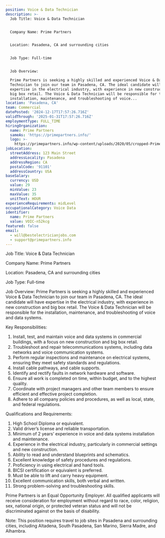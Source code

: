 ```yaml
---
position: Voice & Data Technician
description: >-
  Job Title: Voice & Data Technician


  Company Name: Prime Partners


  Location: Pasadena, CA and surrounding cities


  Job Type: Full-time


  Job Overview:

  Prime Partners is seeking a highly skilled and experienced Voice & Data
  Technician to join our team in Pasadena, CA. The ideal candidate will have
  expertise in the electrical industry, with experience in new construction and
  big box retail. The Voice & Data Technician will be responsible for the
  installation, maintenance, and troubleshooting of voice...
location: 'Pasadena, CA'
team: Commercial
datePosted: '2024-12-17T17:57:26.716Z'
validThrough: '2025-01-31T17:57:26.716Z'
employmentType: FULL_TIME
hiringOrganization:
  name: Prime Partners
  sameAs: 'https://primepartners.info/'
  logo: >-
    https://primepartners.info/wp-content/uploads/2020/05/cropped-Prime-Partners-Logo-NO-BG-1-1.png
jobLocation:
  streetAddress: 123 Main Street
  addressLocality: Pasadena
  addressRegion: CA
  postalCode: '91101'
  addressCountry: USA
baseSalary:
  currency: USD
  value: 29
  minValue: 23
  maxValue: 35
  unitText: HOUR
experienceRequirements: midLevel
occupationalCategory: Voice Data
identifier:
  name: Prime Partners
  value: VOIC-n52kcg
featured: false
email:
  - will@bestelectricianjobs.com
  - support@primepartners.info
---
```




Job Title: Voice & Data Technician

Company Name: Prime Partners

Location: Pasadena, CA and surrounding cities

Job Type: Full-time

Job Overview:
Prime Partners is seeking a highly skilled and experienced Voice & Data Technician to join our team in Pasadena, CA. The ideal candidate will have expertise in the electrical industry, with experience in new construction and big box retail. The Voice & Data Technician will be responsible for the installation, maintenance, and troubleshooting of voice and data systems.

Key Responsibilities:

1. Install, test, and maintain voice and data systems in commercial buildings, with a focus on new construction and big box retail.
2. Troubleshoot and repair telecommunications systems, including data networks and voice communication systems.
3. Perform regular inspections and maintenance on electrical systems, ensuring they meet safety standards and regulations.
4. Install cable pathways, and cable supports.
5. Identify and rectify faults in network hardware and software.
6. Ensure all work is completed on time, within budget, and to the highest quality.
7. Coordinate with project managers and other team members to ensure efficient and effective project completion.
8. Adhere to all company policies and procedures, as well as local, state, and federal regulations.

Qualifications and Requirements:

1. High School Diploma or equivalent.
2. Valid driver’s license and reliable transportation.
3. Minimum of 2 years’ experience in voice and data systems installation and maintenance.
4. Experience in the electrical industry, particularly in commercial settings and new construction.
5. Ability to read and understand blueprints and schematics.
6. Excellent knowledge of safety procedures and regulations.
7. Proficiency in using electrical and hand tools.
8. BICSI certification or equivalent is preferred.
9. Must be able to lift and carry heavy equipment.
10. Excellent communication skills, both verbal and written.
11. Strong problem-solving and troubleshooting skills.

Prime Partners is an Equal Opportunity Employer. All qualified applicants will receive consideration for employment without regard to race, color, religion, sex, national origin, or protected veteran status and will not be discriminated against on the basis of disability.

Note: This position requires travel to job sites in Pasadena and surrounding cities, including Altadena, South Pasadena, San Marino, Sierra Madre, and Alhambra.
